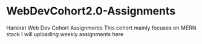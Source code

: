 # WebDevCohort2.0-Assignments
Harkirat Web Dev Cohort Assignments
This cohort mainly focuses on MERN stack 
I will uploading weekly assignments here
